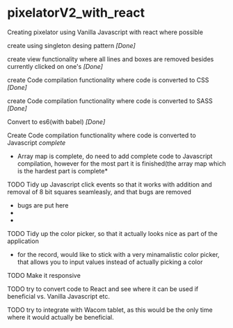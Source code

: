 # pixelatorV2_with_react
Creating pixelator using Vanilla Javascript with react where possible

create using singleton desing pattern *[Done]*

create view functionality where all lines and boxes are removed besides currently clicked on one's *[Done]*

create Code compilation functionality where code is converted to CSS *[Done]*

create Code compilation functionality where code is converted to SASS *[Done]*

Convert to es6(with babel) *[Done]*

Create Code compilation functionality where code is converted to Javascript *complete*
 * Array map is complete, do need to add complete code to Javascript compilation, however for the most part it is finished(the array map which is the hardest part is complete* 
 
TODO Tidy up Javascript click events so that it works with addition and removal of 8 bit squares seamleasly, and that bugs are removed
  * bugs are put here 
  * 
  * 

TODO Tidy up the color picker, so that it actually looks nice as part of the application
  * for the record, would like to stick with a very minamalistic color picker, that allows you to input values instead of actually picking a color 

TODO Make it responsive 

TODO try to convert code to React and see where it can be used if beneficial vs. Vanilla Javascript etc.

TODO try to integrate with Wacom tablet, as this would be the only time where it would actually be beneficial. 
